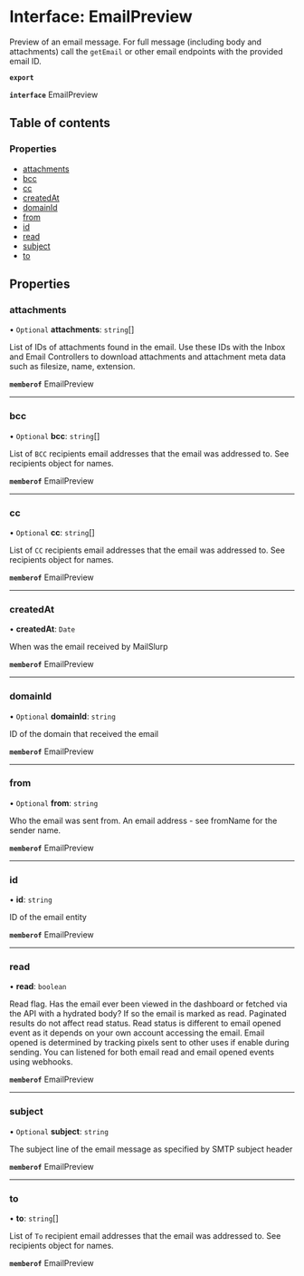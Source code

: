 # Interface: EmailPreview

Preview of an email message. For full message (including body and attachments) call the `getEmail` or other email endpoints with the provided email ID.

**`export`**

**`interface`** EmailPreview

## Table of contents

### Properties

- [attachments](EmailPreview.md#attachments)
- [bcc](EmailPreview.md#bcc)
- [cc](EmailPreview.md#cc)
- [createdAt](EmailPreview.md#createdat)
- [domainId](EmailPreview.md#domainid)
- [from](EmailPreview.md#from)
- [id](EmailPreview.md#id)
- [read](EmailPreview.md#read)
- [subject](EmailPreview.md#subject)
- [to](EmailPreview.md#to)

## Properties

### <a id="attachments" name="attachments"></a> attachments

• `Optional` **attachments**: `string`[]

List of IDs of attachments found in the email. Use these IDs with the Inbox and Email Controllers to download attachments and attachment meta data such as filesize, name, extension.

**`memberof`** EmailPreview

___

### <a id="bcc" name="bcc"></a> bcc

• `Optional` **bcc**: `string`[]

List of `BCC` recipients email addresses that the email was addressed to. See recipients object for names.

**`memberof`** EmailPreview

___

### <a id="cc" name="cc"></a> cc

• `Optional` **cc**: `string`[]

List of `CC` recipients email addresses that the email was addressed to. See recipients object for names.

**`memberof`** EmailPreview

___

### <a id="createdat" name="createdat"></a> createdAt

• **createdAt**: `Date`

When was the email received by MailSlurp

**`memberof`** EmailPreview

___

### <a id="domainid" name="domainid"></a> domainId

• `Optional` **domainId**: `string`

ID of the domain that received the email

**`memberof`** EmailPreview

___

### <a id="from" name="from"></a> from

• `Optional` **from**: `string`

Who the email was sent from. An email address - see fromName for the sender name.

**`memberof`** EmailPreview

___

### <a id="id" name="id"></a> id

• **id**: `string`

ID of the email entity

**`memberof`** EmailPreview

___

### <a id="read" name="read"></a> read

• **read**: `boolean`

Read flag. Has the email ever been viewed in the dashboard or fetched via the API with a hydrated body? If so the email is marked as read. Paginated results do not affect read status. Read status is different to email opened event as it depends on your own account accessing the email. Email opened is determined by tracking pixels sent to other uses if enable during sending. You can listened for both email read and email opened events using webhooks.

**`memberof`** EmailPreview

___

### <a id="subject" name="subject"></a> subject

• `Optional` **subject**: `string`

The subject line of the email message as specified by SMTP subject header

**`memberof`** EmailPreview

___

### <a id="to" name="to"></a> to

• **to**: `string`[]

List of `To` recipient email addresses that the email was addressed to. See recipients object for names.

**`memberof`** EmailPreview

